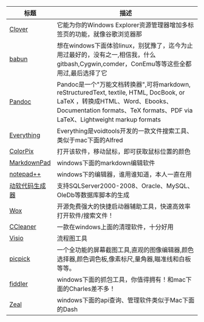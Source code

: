 |标题|描述|
|---|---|
|[Clover](http://cn.ejie.me/ "Clover")|它能为你的Windows Explorer资源管理器增加多标签页的功能，就像谷歌浏览器那|
|[babun](http://babun.github.io/ "babun")|想在windows下面体验linux，别犹豫了，迄今为止用过最好的，没有之一,相信我，什么gitbash,Cygwin,comder，ConEmu等等这些全都用过,最后选择了它|
|[Pandoc](http://pandoc.org/ "Pandoc")|Pandoc是一个"万能文档转换器",可将markdown, reStructuredText, textile, HTML, DocBook, or LaTeX ，转换成HTML、Word、Ebooks、Documentation formats、TeX formats、PDF via LaTeX、Lightweight markup formats|
|[Everything](http://www.voidtools.com/ "Everything")|Everything是voidtools开发的一款文件搜索工具、类似于mac下面的Alfred|
|[ColorPix](http://colorpix.en.softonic.com/ "ColorPix")|打开该软件，移动鼠标，即可获取鼠标位置的颜色|
|[MarkdownPad](http://markdownpad.com/ "MarkdownPad")|windows下面的markdown编辑软件|
|[notepad++](https://notepad-plus-plus.org/ "notepad++")|windows下的编辑器，谁用谁知道，本人一直在用|
|[动软代码生成器](http://pan.baidu.com/share/link?shareid=2744935237&uk=2099536883 "动软代码生成器")|支持SQLServer2000-2008、Oracle、MySQL、OleDb等数据库脚本的生成|
|[Wox](http://www.iplaysoft.com/wox.html "wox")|开源免费强大的快捷启动器辅助工具，快速高效率打开软件/搜索文件！|
|[CCleaner](http://www.piriform.com/ccleaner "CCleaner")|一款在windows上面的清理软件，十分好用|
|[Visio](http://www.microsoft.com/zh-cn/download/details.aspx?id=35811 "Visio")|流程图工具|
|[picpick](http://ngwin.com/picpick "picpick")|一个全功能的屏幕截图工具,直观的图像编辑器,颜色选择器,颜色调色板,像素标尺,量角器,瞄准线和白板等等。|
|[fiddler](http://www.telerik.com/fiddler "fiddler")|windows下面的抓包工具，你值得拥有！和mac下面的Charles差不多！|
|[Zeal](https://zealdocs.org/)|windows下面的api查询、管理软件类似于Mac下面的Dash|






